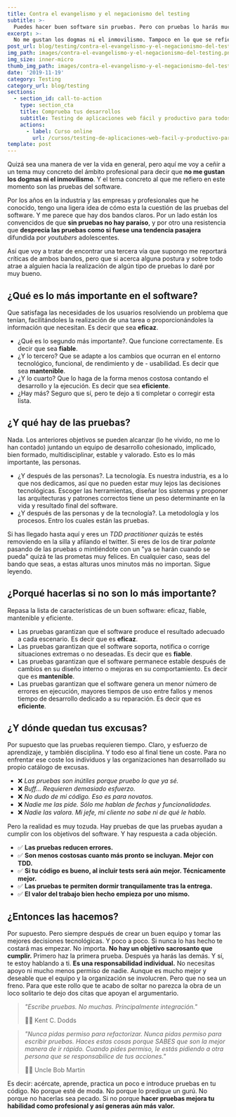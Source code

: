 ```yaml
---
title: Contra el evangelismo y el negacionismo del testing
subtitle: >-
  Puedes hacer buen software sin pruebas. Pero con pruebas lo harás mucho mejor.
excerpt: >-
  No me gustan los dogmas ni el inmovilismo. Tampoco en lo que se refiere a hacer pruebas de software. Puedes hacer buen software sin ellas. Pero con pruebas lo harás mucho mejor.
post_url: blog/testing/contra-el-evangelismo-y-el-negacionismo-del-testing
img_path: images/contra-el-evangelismo-y-el-negacionismo-del-testing.png
img_size: inner-micro
thumb_img_path: images/contra-el-evangelismo-y-el-negacionismo-del-testing.s.png
date: '2019-11-19'
category: Testing
category_url: blog/testing
sections:
  - section_id: call-to-action
    type: section_cta
    title: Comprueba tus desarrollos
    subtitle: Testing de aplicaciones web fácil y productivo para todos.
    actions:
      - label: Curso online
        url: /cursos/testing-de-aplicaciones-web-facil-y-productivo-para-todos/
template: post
---
```


Quizá sea una manera de ver la vida en general, pero aquí me voy a ceñir a un tema muy concreto del ámbito profesional para decir que **no me gustan los dogmas ni el inmovilismo**. Y el tema concreto al que me refiero en este momento son las pruebas del software.

Por los años en la industria y las empresas y profesionales que he conocido, tengo una ligera idea de cómo esta la cuestión de las pruebas del software. Y me parece que hay dos bandos claros. Por un lado están los convencidos de que **sin pruebas no hay paraíso**, y por otro una resistencia que **desprecia las pruebas como si fuese una tendencia pasajera** difundida por _youtubers_ adolescentes.

Así que voy a tratar de encontrar una tercera vía que supongo me reportará críticas de ambos bandos, pero que si acerca alguna postura y sobre todo atrae a alguien hacia la realización de algún tipo de pruebas lo daré por muy bueno.

## ¿Qué es lo más importante en el software?

Que satisfaga las necesidades de los usuarios resolviendo un problema que tenían, facilitándoles la realización de una tarea o proporcionándoles la información que necesitan. Es decir que sea **eficaz**.

- ¿Qué es lo segundo más importante?. Que funcione correctamente. Es decir que sea **fiable**.
- ¿Y lo tercero? Que se adapte a los cambios que ocurran en el entorno tecnológico, funcional, de rendimiento y de - usabilidad. Es decir que sea **mantenible**.
- ¿Y lo cuarto? Que lo haga de la forma menos costosa contando el desarrollo y la ejecución. Es decir que sea **eficiente**.
- ¿Hay más? Seguro que sí, pero te dejo a ti completar o corregir esta lista.

## ¿Y qué hay de las pruebas?

Nada. Los anteriores objetivos se pueden alcanzar (lo he vivido, no me lo han contado) juntando un equipo de desarrollo cohesionado, implicado, bien formado, multidisciplinar, estable y valorado. Esto es lo más importante, las personas.

- ¿Y después de las personas?. La tecnología. Es nuestra industria, es a lo que nos dedicamos, así que no pueden estar muy lejos las decisiones tecnológicas. Escoger las herramientas, diseñar los sistemas y proponer las arquitecturas y patrones correctos tiene un peso determinante en la vida y resultado final del software.
- ¿Y después de las personas y de la tecnología?. La metodología y los procesos. Entro los cuales están las pruebas.

Si has llegado hasta aquí y eres un _TDD practitioner_ quizás te estés removiendo en la silla y afilando el twitter. Si eres de los de tirar _palante_ pasando de las pruebas o mintiéndote con un "ya se harán cuando se pueda" quizá te las prometas muy felices.
En cualquier caso, seas del bando que seas, a estas alturas unos minutos más no importan. Sigue leyendo.

## ¿Porqué hacerlas si no son lo más importante?

Repasa la lista de características de un buen software: eficaz, fiable, mantenible y eficiente.

- Las pruebas garantizan que el software produce el resultado adecuado a cada escenario. Es decir que es **eficaz**.
- Las pruebas garantizan que el software soporta, notifica o corrige situaciones extremas o no deseadas. Es decir que es **fiable**.
- Las pruebas garantizan que el software permanece estable después de cambios en su diseño interno o mejoras en su comportamiento. Es decir que es **mantenible**.
- Las pruebas garantizan que el software genera un menor número de errores en ejecución, mayores tiempos de uso entre fallos y menos tiempo de desarrollo dedicado a su reparación. Es decir que es **eficiente**.

## ¿Y dónde quedan tus excusas?

Por supuesto que las pruebas requieren tiempo. Claro, y esfuerzo de aprendizaje, y también disciplina. Y todo eso al final tiene un coste. Para no enfrentar ese coste los individuos y las organizaciones han desarrollado su propio catálogo de excusas.

- ❌ _Las pruebas son inútiles porque pruebo lo que ya sé._
- ❌ _Buff... Requieren demasiado esfuerzo._
- ❌ _No dudo de mi código. Eso es para novatos._
- ❌ _Nadie me las pide. Sólo me hablan de fechas y funcionalidades._
- ❌ _Nadie las valora. Mi jefe, mi cliente no sabe ni de qué le hablo._

Pero la realidad es muy tozuda. Hay pruebas de que las pruebas ayudan a cumplir con los objetivos del software. Y hay respuesta a cada objeción.

- ✅ **Las pruebas reducen errores.**
- ✅ **Son menos costosas cuanto más pronto se incluyan. Mejor con TDD.**
- ✅ **Si tu código es bueno, al incluir tests será aún mejor. Técnicamente mejor.**
- ✅ **Las pruebas te permiten dormir tranquilamente tras la entrega.**
- ✅ **El valor del trabajo bien hecho empieza por uno mismo.**

## ¿Entonces las hacemos?

Por supuesto. Pero siempre después de crear un buen equipo y tomar las mejores decisiones tecnológicas. Y poco a poco. Si nunca lo has hecho te costará mas empezar. No importa. **No hay un objetivo sacrosanto que cumplir.** Primero haz la primera prueba. Después ya harás las demás.
Y sí, te estoy hablando a ti. **Es una responsabilidad individual.** No necesitas apoyo ni mucho menos permiso de nadie. Aunque es mucho mejor y deseable que el equipo y la organización se involucren. Pero que no sea un freno.
Para que este rollo que te acabo de soltar no parezca la obra de un loco solitario te dejo dos citas que apoyan el argumentario.

> _"Escribe pruebas. No muchas. Principalmente integración."_
>
> ✍🏼 Kent C. Dodds

> _"Nunca pidas permiso para refactorizar. Nunca pidas permiso para escribir pruebas. Haces estas cosas porque SABES que son la mejor manera de ir rápido. Cuando pides permiso, le estás pidiendo a otra persona que se responsabilice de tus acciones."_
>
> ✍🏼 Uncle Bob Martin

Es decir: acércate, aprende, practica un poco e introduce pruebas en tu código. No porque esté de moda. No porque lo predique un gurú. No porque no hacerlas sea pecado. Si no porque **hacer pruebas mejora tu habilidad como profesional y así generas aún más valor.**
